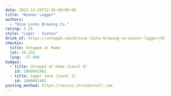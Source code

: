 ```yaml
---
date: 2022-12-29T22:26:48+00:00
title: "Wiener Logger"
authors:
  - "Nine Locks Brewing Co."
rating: 3.25
style: "Lager - Vienna"
drink_of: https://untappd.com/b/nine-locks-brewing-co-wiener-logger/4570501
checkin:
  title: Untappd at Home
  lat: 34.235
  long: -77.948
badges:
  - title: Untappd at Home (Level 8)
    id: 1060042461
  - title: Lager Jack (Level 2)
    id: 1060042462
posting_method: https://corvus.chrisburnell.com
---
```

